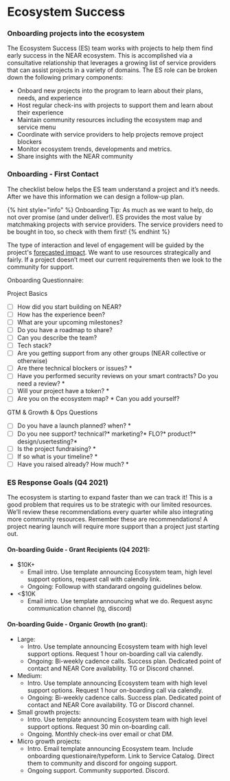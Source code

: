 # Ecosystem Success

### Onboarding projects into the ecosystem&#x20;

The Ecosystem Success (ES) team works with projects to help them find early success in the NEAR ecosystem. This is accomplished via a consultative relationship that leverages a growing list of service providers that can assist projects in a variety of domains. The ES role can be broken down the following primary components:

* Onboard new projects into the program to learn about their plans, needs, and experience
* Host regular check-ins with projects to support them and learn about their experience&#x20;
* Maintain community resources including the ecosystem map and service menu&#x20;
* Coordinate with service providers to help projects remove project blockers&#x20;
* Monitor ecosystem trends, developments and metrics.&#x20;
* Share insights with the NEAR community

### Onboarding - First Contact&#x20;

The checklist below helps the ES team understand a project and it’s needs. After we have this information we can design a follow-up plan.

{% hint style="info" %}
Onboarding Tip: As much as we want to help, do not over promise (and under deliver!). ES provides the most value by matchmaking projects with service providers. The service providers need to be bought in too, so check with them first!
{% endhint %}

The type of interaction and level of engagement will be guided by the project's [forecasted impact](./#prioritization). We want to use resources strategically and fairly. If a project doesn’t meet our current requirements then we look to the community for support.

Onboarding Questionnaire:&#x20;

Project Basics&#x20;

* [ ] How did you start building on NEAR?&#x20;
* [ ] How has the experience been?&#x20;
* [ ] What are your upcoming milestones?&#x20;
* [ ] Do you have a roadmap to share?&#x20;
* [ ] Can you describe the team?&#x20;
* [ ] Tech stack?&#x20;
* [ ] Are you getting support from any other groups (NEAR collective or otherwise)&#x20;
* [ ] Are there technical blockers or issues? \*
* [ ] Have you performed security reviews on your smart contracts? Do you need a review? \*
* [ ] Will your project have a token? \*
* [ ] Are you on the ecosystem map? \* Can you add yourself?&#x20;

GTM & Growth & Ops Questions

* [ ] Do you have a launch planned? when? \*
* [ ] Do you nee support? technical?\* marketing?\* FLO?\* product?\* design/usertesting?\*
* [ ] Is the project fundraising? \*
* [ ] If so what is your timeline? \*
* [ ] Have you raised already? How much? \*

### ES Response Goals (Q4 2021)&#x20;

The ecosystem is starting to expand faster than we can track it! This is a good problem that requires us to be strategic with our limited resources. We’ll review these recommendations every quarter while also integrating more community resources. Remember these are recommendations! A project nearing launch will require more support than a project just starting out.

#### On-boarding Guide - Grant Recipients (Q4 2021):&#x20;

* $10K+
  * Email intro. Use template announcing Ecosystem team, high level support options, request call with calendly link.&#x20;
  * Ongoing: Followup with standarard ongoing guidelines below.
* <$10K
  * Email intro. Use template announcing what we do. Request async communication channel (tg, discord)

#### On-boarding Guide - Organic Growth (no grant):

* Large:&#x20;
  * Intro. Use template announcing Ecosystem team with high level support options. Request 1 hour on-boarding call via calendly.&#x20;
  * Ongoing: Bi-weekly cadence calls. Success plan. Dedicated point of contact and NEAR Core availability. TG or Discord channel.&#x20;
* Medium:&#x20;
  * Intro. Use template announcing Ecosystem team with high level support options. Request 1 hour on-boarding call via calendly.&#x20;
  * Ongoing: Bi-weekly cadence calls. Success plan. Dedicated point of contact and NEAR Core availability. TG or Discord channel.&#x20;
* Small growth projects:&#x20;
  * Intro. Use template announcing Ecosystem team with high level support options. Request 30 min on-boarding call.&#x20;
  * Ongoing. Monthly check-ins over email or chat DM.&#x20;
* Micro growth projects:&#x20;
  * Intro. Email template announcing Ecosystem team.  Include onboarding questionaire/typeform. Link to Service Catalog. Direct them to community and discord for ongoing support.
  * Ongoing support. Community supported. Discord.
